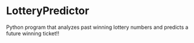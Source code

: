 # LotteryPredictor
Python program that analyzes past winning lottery numbers and predicts a future winning ticket!!
